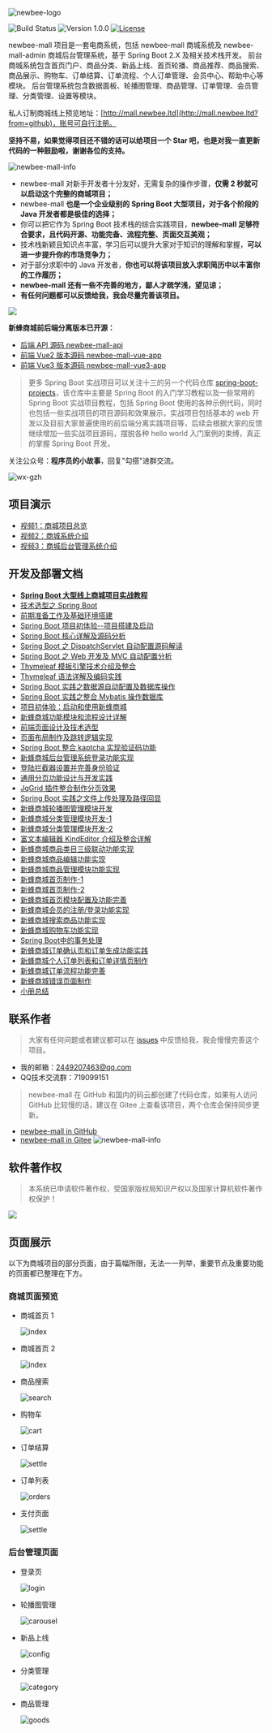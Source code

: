 ![newbee-logo](https://newbee-mall.oss-cn-beijing.aliyuncs.com/poster/product/newbee-logo.png?x-oss-process=image/resize,h_240,w_480)

![Build Status](https://img.shields.io/badge/build-passing-green.svg)
![Version 1.0.0](https://img.shields.io/badge/version-1.0.0-yellow.svg)
[![License](https://img.shields.io/badge/license-GPL3.0-blue.svg)](https://github.com/newbee-ltd/newbee-mall/blob/master/LICENSE)

newbee-mall 项目是一套电商系统，包括 newbee-mall 商城系统及 newbee-mall-admin 商城后台管理系统，基于 Spring Boot 2.X 及相关技术栈开发。 前台商城系统包含首页门户、商品分类、新品上线、首页轮播、商品推荐、商品搜索、商品展示、购物车、订单结算、订单流程、个人订单管理、会员中心、帮助中心等模块。 后台管理系统包含数据面板、轮播图管理、商品管理、订单管理、会员管理、分类管理、设置等模块。

私人订制商城线上预览地址：[http://mall.newbee.ltd](http://mall.newbee.ltd?from=github)，账号可自行注册。

**坚持不易，如果觉得项目还不错的话可以给项目一个 Star 吧，也是对我一直更新代码的一种鼓励啦，谢谢各位的支持。**

![newbee-mall-info](https://newbee-mall.oss-cn-beijing.aliyuncs.com/poster/store/newbee-mall-star.png)

- newbee-mall 对新手开发者十分友好，无需复杂的操作步骤，**仅需 2 秒就可以启动这个完整的商城项目；**
- newbee-mall **也是一个企业级别的 Spring Boot 大型项目，对于各个阶段的 Java 开发者都是极佳的选择；**
- 你可以把它作为 Spring Boot 技术栈的综合实践项目，**newbee-mall 足够符合要求，且代码开源、功能完备、流程完整、页面交互美观；**
- 技术栈新颖且知识点丰富，学习后可以提升大家对于知识的理解和掌握，**可以进一步提升你的市场竞争力；**
- 对于部分求职中的 Java 开发者，**你也可以将该项目放入求职简历中以丰富你的工作履历；** 
- **newbee-mall 还有一些不完善的地方，鄙人才疏学浅，望见谅；** 
- **有任何问题都可以反馈给我，我会尽量完善该项目。** 

![](https://raw.githubusercontent.com/newbee-ltd/newbee-mall-vue-app/master/static-files/newbee-mall.png)

**新蜂商城前后端分离版本已开源：**

- [后端 API 源码 newbee-mall-api](https://github.com/newbee-ltd/newbee-mall-api)
- [前端 Vue2 版本源码 newbee-mall-vue-app](https://github.com/newbee-ltd/newbee-mall-vue-app)
- [前端 Vue3 版本源码 newbee-mall-vue3-app](https://github.com/newbee-ltd/newbee-mall-vue3-app)

> 更多 Spring Boot 实战项目可以关注十三的另一个代码仓库 [spring-boot-projects](https://github.com/ZHENFENG13/spring-boot-projects)，该仓库中主要是 Spring Boot 的入门学习教程以及一些常用的 Spring Boot 实战项目教程，包括 Spring Boot 使用的各种示例代码，同时也包括一些实战项目的项目源码和效果展示，实战项目包括基本的 web 开发以及目前大家普遍使用的前后端分离实践项目等，后续会根据大家的反馈继续增加一些实战项目源码，摆脱各种 hello world 入门案例的束缚，真正的掌握 Spring Boot 开发。

关注公众号：**程序员的小故事**，回复"勾搭"进群交流。

![wx-gzh](https://newbee-mall.oss-cn-beijing.aliyuncs.com/wx-gzh/%E6%89%AB%E7%A0%81%E5%85%B3%E6%B3%A8.png)

## 项目演示

- [视频1：商城项目总览](https://edu.csdn.net/course/play/26258/326466)
- [视频2：商城系统介绍](https://edu.csdn.net/course/play/26258/326467)
- [视频3：商城后台管理系统介绍](https://edu.csdn.net/course/play/26258/328801)

## 开发及部署文档


- [**Spring Boot 大型线上商城项目实战教程**](https://juejin.im/book/5da2f9d4f265da5b81794d48?referrer=59199e22a22b9d0058279886)
- [技术选型之 Spring Boot](https://juejin.im/book/5da2f9d4f265da5b81794d48?referrer=59199e22a22b9d0058279886)
- [前期准备工作及基础环境搭建](https://juejin.im/book/5da2f9d4f265da5b81794d48?referrer=59199e22a22b9d0058279886)
- [Spring Boot 项目初体验--项目搭建及启动](https://juejin.im/book/5da2f9d4f265da5b81794d48?referrer=59199e22a22b9d0058279886)
- [Spring Boot 核心详解及源码分析](https://juejin.im/book/5da2f9d4f265da5b81794d48?referrer=59199e22a22b9d0058279886)
- [Spring Boot 之 DispatchServlet 自动配置源码解读](https://juejin.im/book/5da2f9d4f265da5b81794d48?referrer=59199e22a22b9d0058279886)
- [Spring Boot 之 Web 开发及 MVC 自动配置分析](https://juejin.im/book/5da2f9d4f265da5b81794d48?referrer=59199e22a22b9d0058279886)
- [Thymeleaf 模板引擎技术介绍及整合](https://juejin.im/book/5da2f9d4f265da5b81794d48?referrer=59199e22a22b9d0058279886)
- [Thymeleaf 语法详解及编码实践](https://juejin.im/book/5da2f9d4f265da5b81794d48?referrer=59199e22a22b9d0058279886)
- [Spring Boot 实践之数据源自动配置及数据库操作](https://juejin.im/book/5da2f9d4f265da5b81794d48?referrer=59199e22a22b9d0058279886)
- [Spring Boot 实践之整合 Mybatis 操作数据库](https://juejin.im/book/5da2f9d4f265da5b81794d48?referrer=59199e22a22b9d0058279886)
- [项目初体验：启动和使用新蜂商城](https://juejin.im/book/5da2f9d4f265da5b81794d48?referrer=59199e22a22b9d0058279886)
- [新蜂商城功能模块和流程设计详解](https://juejin.im/book/5da2f9d4f265da5b81794d48?referrer=59199e22a22b9d0058279886)
- [前端页面设计及技术选型](https://juejin.im/book/5da2f9d4f265da5b81794d48?referrer=59199e22a22b9d0058279886)
- [页面布局制作及跳转逻辑实现](https://juejin.im/book/5da2f9d4f265da5b81794d48?referrer=59199e22a22b9d0058279886)
- [Spring Boot 整合 kaptcha 实现验证码功能](https://juejin.im/book/5da2f9d4f265da5b81794d48?referrer=59199e22a22b9d0058279886)
- [新蜂商城后台管理系统登录功能实现](https://juejin.im/book/5da2f9d4f265da5b81794d48?referrer=59199e22a22b9d0058279886)
- [登陆拦截器设置并完善身份验证](https://juejin.im/book/5da2f9d4f265da5b81794d48?referrer=59199e22a22b9d0058279886)
- [通用分页功能设计与开发实践](https://juejin.im/book/5da2f9d4f265da5b81794d48?referrer=59199e22a22b9d0058279886)
- [JqGrid 插件整合制作分页效果](https://juejin.im/book/5da2f9d4f265da5b81794d48?referrer=59199e22a22b9d0058279886)
- [Spring Boot 实践之文件上传处理及路径回显](https://juejin.im/book/5da2f9d4f265da5b81794d48?referrer=59199e22a22b9d0058279886)
- [新蜂商城轮播图管理模块开发](https://juejin.im/book/5da2f9d4f265da5b81794d48?referrer=59199e22a22b9d0058279886)
- [新蜂商城分类管理模块开发-1](https://juejin.im/book/5da2f9d4f265da5b81794d48?referrer=59199e22a22b9d0058279886)
- [新蜂商城分类管理模块开发-2](https://juejin.im/book/5da2f9d4f265da5b81794d48?referrer=59199e22a22b9d0058279886)
- [富文本编辑器 KindEditor 介绍及整合详解](https://juejin.im/book/5da2f9d4f265da5b81794d48?referrer=59199e22a22b9d0058279886)
- [新蜂商城商品类目三级联动功能实现](https://juejin.im/book/5da2f9d4f265da5b81794d48?referrer=59199e22a22b9d0058279886)
- [新蜂商城商品编辑功能实现](https://juejin.im/book/5da2f9d4f265da5b81794d48?referrer=59199e22a22b9d0058279886)
- [新蜂商城商品管理模块功能实现](https://juejin.im/book/5da2f9d4f265da5b81794d48?referrer=59199e22a22b9d0058279886)
- [新蜂商城首页制作-1](https://juejin.im/book/5da2f9d4f265da5b81794d48?referrer=59199e22a22b9d0058279886)
- [新蜂商城首页制作-2](https://juejin.im/book/5da2f9d4f265da5b81794d48?referrer=59199e22a22b9d0058279886)
- [新蜂商城首页模块配置及功能完善](https://juejin.im/book/5da2f9d4f265da5b81794d48?referrer=59199e22a22b9d0058279886)
- [新蜂商城会员的注册/登录功能实现](https://juejin.im/book/5da2f9d4f265da5b81794d48?referrer=59199e22a22b9d0058279886)
- [新蜂商城搜索商品功能实现](https://juejin.im/book/5da2f9d4f265da5b81794d48?referrer=59199e22a22b9d0058279886)
- [新蜂商城购物车功能实现](https://juejin.im/book/5da2f9d4f265da5b81794d48?referrer=59199e22a22b9d0058279886)
- [Spring Boot中的事务处理](https://juejin.im/book/5da2f9d4f265da5b81794d48?referrer=59199e22a22b9d0058279886)
- [新蜂商城订单确认页和订单生成功能实践](https://juejin.im/book/5da2f9d4f265da5b81794d48?referrer=59199e22a22b9d0058279886)
- [新蜂商城个人订单列表和订单详情页制作](https://juejin.im/book/5da2f9d4f265da5b81794d48?referrer=59199e22a22b9d0058279886)
- [新蜂商城订单流程功能完善](https://juejin.im/book/5da2f9d4f265da5b81794d48?referrer=59199e22a22b9d0058279886)
- [新蜂商城错误页面制作](https://juejin.im/book/5da2f9d4f265da5b81794d48?referrer=59199e22a22b9d0058279886)
- [小册总结](https://juejin.im/book/5da2f9d4f265da5b81794d48?referrer=59199e22a22b9d0058279886)

## 联系作者

> 大家有任何问题或者建议都可以在 [issues](https://github.com/newbee-ltd/newbee-mall/issues) 中反馈给我，我会慢慢完善这个项目。

- 我的邮箱：2449207463@qq.com
- QQ技术交流群：719099151

> newbee-mall 在 GitHub 和国内的码云都创建了代码仓库，如果有人访问 GitHub 比较慢的话，建议在 Gitee 上查看该项目，两个仓库会保持同步更新。

- [newbee-mall in GitHub](https://github.com/newbee-ltd/newbee-mall)
- [newbee-mall in Gitee](https://gitee.com/newbee-ltd/newbee-mall)
![newbee-mall-info](https://newbee-mall.oss-cn-beijing.aliyuncs.com/poster/store/newbee-mall-info-3.png)

## 软件著作权

>本系统已申请软件著作权，受国家版权局知识产权以及国家计算机软件著作权保护！

![](https://newbee-mall.oss-cn-beijing.aliyuncs.com/poster/store/newbee-mall-copyright.png)

## 页面展示

以下为商城项目的部分页面，由于篇幅所限，无法一一列举，重要节点及重要功能的页面都已整理在下方。

### 商城页面预览

- 商城首页 1

	![index](https://newbee-mall.oss-cn-beijing.aliyuncs.com/poster/product/index-01-2020.gif)

- 商城首页 2

	![index](https://newbee-mall.oss-cn-beijing.aliyuncs.com/poster/product/index-02.png)

- 商品搜索

	![search](https://newbee-mall.oss-cn-beijing.aliyuncs.com/poster/product/search.png)

- 购物车

	![cart](https://newbee-mall.oss-cn-beijing.aliyuncs.com/poster/product/cart.png)
	
- 订单结算

	![settle](https://newbee-mall.oss-cn-beijing.aliyuncs.com/poster/product/settle.png)
			
- 订单列表

	![orders](https://newbee-mall.oss-cn-beijing.aliyuncs.com/poster/product/orders.png)	
	
- 支付页面

	![settle](https://newbee-mall.oss-cn-beijing.aliyuncs.com/poster/product/wx-pay.png)


### 后台管理页面

- 登录页

	![login](https://newbee-mall.oss-cn-beijing.aliyuncs.com/poster/product/manage-login.png)

- 轮播图管理

	![carousel](https://newbee-mall.oss-cn-beijing.aliyuncs.com/poster/product/manage-carousel.png)
	
- 新品上线

    ![config](https://newbee-mall.oss-cn-beijing.aliyuncs.com/poster/product/manage-index-config.png)

- 分类管理

	![category](https://newbee-mall.oss-cn-beijing.aliyuncs.com/poster/product/manage-category.png)

- 商品管理

	![goods](https://newbee-mall.oss-cn-beijing.aliyuncs.com/poster/product/manage-goods.png)
